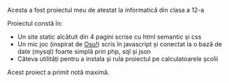 Acesta a fost proiectul meu de atestat la informatică din clasa a 12-a

Proiectul constă în:
* Un site static alcătuit din 4 pagini scrise cu html semantic și css
* Un mic joc (inspirat de [Osu!](https://osu.ppy.sh/home)) scris în javascript și conectat la o bază de date (mysql) foarte simplă prin php, sql și json
* Câteva utilități pentru a instala și rula proiectul pe calculatoarele școlii

Acest proiect a primit notă maximă.